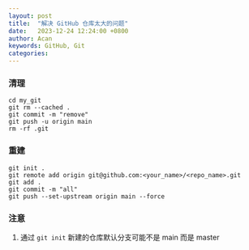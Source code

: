 ```yaml
---
layout: post
title:  "解决 GitHub 仓库太大的问题"
date:   2023-12-24 12:24:00 +0800
author: Acan
keywords: GitHub, Git
categories: 
---
```


### 清理

```
cd my_git
git rm --cached .
git commit -m "remove"
git push -u origin main
rm -rf .git
```

### 重建

```
git init .
git remote add origin git@github.com:<your_name>/<repo_name>.git
git add .
git commit -m "all"
git push --set-upstream origin main --force
```

### 注意

1. 通过 ```git init``` 新建的仓库默认分支可能不是 main 而是 master 